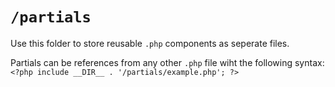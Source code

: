 # `/partials`

Use this folder to store reusable `.php` components as seperate files.

Partials can be references from any other `.php` file wiht the following syntax: `<?php include __DIR__ . '/partials/example.php'; ?>`
